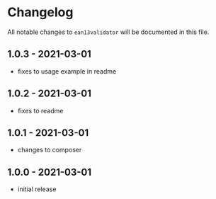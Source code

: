 # Changelog

All notable changes to `ean13validator` will be documented in this file.

## 1.0.3 - 2021-03-01

- fixes to usage example in readme

## 1.0.2 - 2021-03-01

- fixes to readme

## 1.0.1 - 2021-03-01

- changes to composer

## 1.0.0 - 2021-03-01

- initial release
